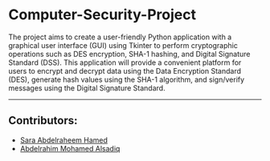 # Computer-Security-Project
The project aims to create a user-friendly Python application with a graphical user interface (GUI) using Tkinter to perform cryptographic operations such as DES encryption, SHA-1 hashing, and Digital Signature Standard (DSS). This application will provide a convenient platform for users to encrypt and decrypt data using the Data Encryption Standard (DES), generate hash values using the SHA-1 algorithm, and sign/verify messages using the Digital Signature Standard.

---
## Contributors:
- [Sara Abdelraheem Hamed]()
- [Abdelrahim Mohamed Alsadiq]()